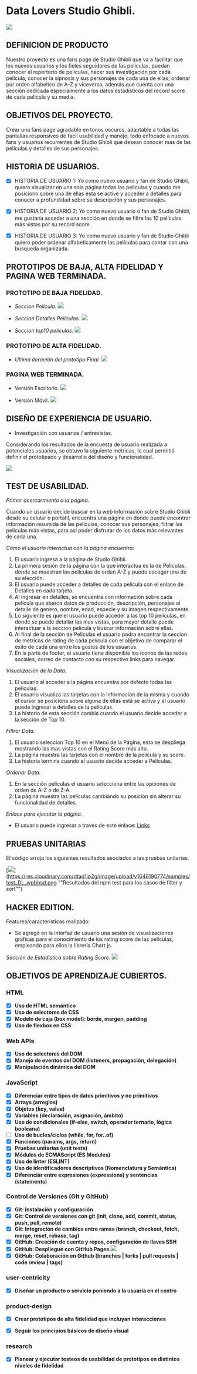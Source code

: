# Data Lovers Studio Ghibli.
![](https://res.cloudinary.com/dtaq1ip2g/image/upload/v1646183243/samples/studio_ghibli_d2dpbo.jpg)


## DEFINICION DE PRODUCTO 

Nuestro proyecto es una fans page de Studio Ghibli que va a facilitar que los nuevos usuarios y los fieles seguidores de las películas, puedan conocer el repertorio de películas, hacer sus investigación por cada película, conocer la sipnosis y sus personajes de cada una de ellas, ordenar por orden alfabetico de A-Z y viceversa, además que cuenta con una sección dedicada especialmente a los datos estadísticos del record score de cada pelicula y su media. 

## OBJETIVOS DEL PROYECTO.

Crear una fans page agradable en tonos oscuros, adaptable a todas las pantallas responsives de facil usabilidad y manejo, todo enfocado a nuevos fans y usuarios recurrentes de Studio Ghibli que desean conocer mas de las películas y detalles de sus personajes.

## HISTORIA DE USUARIOS.

- [x] HISTORIA DE USUARIO 1: Yo como nuevo usuario y fan de Studio Ghibli, quiero visualizar en una sola página todas las peliculas y cuando me posiciono sobre una de ellas esta se active y acceder a detalles para conocer a profundidad sobre su descripción y sus personajes.
- [x] HISTORIA DE USUARIO 2: Yo como nuevo usuario o fan de Studio Ghibli, me gustaría acceder a una sección en donde se filtre las 10 películas más vistas por su record score. 
- [x] HISTORIA DE USUARIO 3: Yo como nuevo usuario y fan de Studio Ghibli quiero poder ordenar alfabeticamente las películas para contar con una busqueda organizada. 


## PROTOTIPOS DE BAJA, ALTA FIDELIDAD Y PAGINA WEB TERMINADA.

### PROTOTIPO DE BAJA FIDELIDAD.
- *Seccion Película.*
![](https://res.cloudinary.com/dtaq1ip2g/image/upload/v1646193654/Seccion_Peliculas_DL_1_koovrg.png)

- *Seccion Detalles Películas.*
![](https://res.cloudinary.com/dtaq1ip2g/image/upload/v1646193654/Seccion_peliculas_detalles_bycusl.png)

- *Seccion top10 películas.*
![](https://res.cloudinary.com/dtaq1ip2g/image/upload/v1646193654/seccion_top10_bhaqvp.png)

### PROTOTIPO DE ALTA FIDELIDAD. 

- *Ultima iteración del prototipo Final.*
![](https://res.cloudinary.com/dtaq1ip2g/image/upload/v1646250129/prototipo_Alta_fidelidad__dL_pde0vh.png)


### PAGINA WEB TERMINADA. 

- Versión Escritorio.
![](https://res.cloudinary.com/dtaq1ip2g/image/upload/v1646182839/DATA_LOVER_PAGINA_yily5x.png)


- Versión Móvil.
![](https://res.cloudinary.com/dtaq1ip2g/image/upload/v1646190608/samples/movil_DL_hufrmb.png)

## DISEÑO DE EXPERIENCIA DE USUARIO.

* Investigación con usuarios / entrevistas.

Considerando los resultados de la encuesta de usuario realizada a potenciales usuarios, se obtuvo la siguiente metricas, lo cual permitió definir el prototipado y desarrollo del diseño y funcionalidad.

![](https://res.cloudinary.com/dtaq1ip2g/image/upload/v1646189346/samples/Encuesta_UX_Data_Lovers_tnjeau.png)

## TEST DE USABILIDAD.

*Primer acercarmiento a la página.* 

Cuando un usuario decide buscar en la web información sobre Studio Ghibli desde su celular o portatil, encuentra una página en donde puede encontrar información resumida de las películas, conocer sus personajes, filtrar las peliculas más vistas, para así poder disfrutar de los datos más relevantes de cada una.

*Cómo el usuario interactua con la página encuentra:*

1. El usuario ingresa a la página de Studio Ghibli.
2. La primera sesión de la página con la que interactua es la de Peliculas, donde se muestran las películas de orden A-Z y puede escoger una de su elección.
3. El usuario puede acceder a detalles de cada película con el enlace de Detalles en cada tarjeta.
4. Al ingresar en detalles, se encuentra con información sobre cada película que abarca datos de producción, descripción, personajes al detalle de genero, nombre, edad, especie y su imagen respectivamente.
5. Lo siguiente es que el usuario puede acceder a las top 10 peliculas, en donde se puede detallar las mas vistas, para mayor detalle puede interactuar a la seccion pelicula y buscar información sobre ellas.
6. Al final de la sección de Películas el usuario podra encontrar la seccion de métricas de rating de cada película con el objetivo de comparar el exito de cada una entre los gustos de los usuarios. 
7. En la parte de footer, el usuario tiene disponible los iconos de las redes sociales, correo de contacto con su respectivo links para navegar.

*Visualización de la Data.*
1. El usuario al acceder a la página encuentra por defecto todas las películas.
2. El usuario visualiza las tarjetas con la información de la misma y cuando el cursor se posiciona sobre alguna de ellas está se activa y el usuario puede ingresar a detalles de la películas.
3. La historia de esta sección cambia cuando el usuario decide acceder a la sección de Top 10. 

*Filtrar Data.*
1. El usuario seleccion Top 10 en el Menú de la Página, esta se despliega mostrando las mas vistas con el Rating Score más alto.
2. La página muestra las tarjetas con el nombre de la película y su score. 
3. La historia termina cuando el usuario decide acceder a Películas.

*Ordenar Data.*
1. En la sección películas el usuario selecciona entre las opciones de orden de A-Z o de Z-A.
2. La página muestra las películas cambiando su posición sin alterar su funcionalidad de detalles.


*Enlace para ejecutar la página.*

- El usuario puede ingresar a traves de este enlace: [Links](https://nathaly-creat.github.io/BOG004-data-lovers/src/index.html)

## PRUEBAS UNITARIAS

El código arroja los siguientes resultados asociados a las pruebas unitarias. 

[![](https://res.cloudinary.com/dtaq1ip2g/image/upload/v1646190774/samples/test_DL_wpbhsd.png)](https://res.cloudinary.com/dtaq1ip2g/image/upload/v1646190774/samples/test_DL_wpbhsd.png ""Resultados del npm test para los casos de filter y sort"")

## HACKER EDITION.

Features/características realizado:

* Se agregó en la interfaz de usuario una sesión de visualizaciones graficas para el conocimiento de los rating score de las películas, empleando para ellos la librería Chart.js. 

_Sección de Estadística sobre Rating Score._ 
![](https://res.cloudinary.com/dtaq1ip2g/image/upload/v1646193345/estad%C3%ADstica_kmlyh0.png)


## OBJETIVOS DE APRENDIZAJE CUBIERTOS.

### HTML

- [x] **Uso de HTML semántico**
- [x] **Uso de selectores de CSS**
- [x] **Modelo de caja (box model): borde, margen, padding**
- [x] **Uso de flexbox en CSS**

### Web APIs

- [x] **Uso de selectores del DOM**
- [x] **Manejo de eventos del DOM (listeners, propagación, delegación)**
- [x] **Manipulación dinámica del DOM**

### JavaScript

- [x] **Diferenciar entre tipos de datos primitivos y no primitivos**
- [x] **Arrays (arreglos)**
- [x] **Objetos (key, value)**
- [x] **Variables (declaración, asignación, ámbito)**
- [x] **Uso de condicionales (if-else, switch, operador ternario, lógica booleana)**
- [ ] **Uso de bucles/ciclos (while, for, for..of)**
- [x] **Funciones (params, args, return)**
- [x] **Pruebas unitarias (unit tests)**
- [x] **Módulos de ECMAScript (ES Modules)**
- [x] **Uso de linter (ESLINT)**
- [x] **Uso de identificadores descriptivos (Nomenclatura y Semántica)**
- [x] **Diferenciar entre expresiones (expressions) y sentencias (statements)**

### Control de Versiones (Git y GitHub)
- [x] **Git: Instalación y configuración**
- [x] **Git: Control de versiones con git (init, clone, add, commit, status, push, pull, remote)**
- [x] **Git: Integración de cambios entre ramas (branch, checkout, fetch, merge, reset, rebase, tag)**
- [x] **GitHub: Creación de cuenta y repos, configuración de llaves SSH**
- [x] **GitHub: Despliegue con GitHub Pages**
![](https://res.cloudinary.com/dtaq1ip2g/image/upload/v1646188369/samples/Despliegue_github_pages_sq40je.png)
- [x] **GitHub: Colaboración en Github (branches | forks | pull requests | code review | tags)**

### user-centricity
- [x] **Diseñar un producto o servicio poniendo a la usuaria en el centro**

### product-design

- [x] **Crear prototipos de alta fidelidad que incluyan interacciones**

- [x] **Seguir los principios básicos de diseño visual**

### research

- [x] **Planear y ejecutar testeos de usabilidad de prototipos en distintos niveles de fidelidad**




